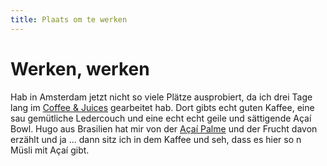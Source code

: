 ```yaml
---
title: Plaats om te werken
---
```


# Werken, werken

Hab in Amsterdam jetzt nicht so viele Plätze ausprobiert, da ich drei Tage lang im <a href="https://goo.gl/maps/MWdFgz2P92yU2Gbz5" target="_blank">Coffee & Juices</a> gearbeitet hab. Dort gibts echt guten Kaffee, eine sau gemütliche Ledercouch und eine echt echt geile und sättigende Açaí Bowl. Hugo aus Brasilien hat mir von der <a href="https://en.wikipedia.org/wiki/A%C3%A7a%C3%AD_palm" target="_blank">Açaí Palme</a> und der Frucht davon erzählt und ja ... dann sitz ich in dem Kaffee und seh, dass es hier so n Müsli mit Açaí gibt.

<CardContainer>
    <CardColumn>
        <LocationCard 
            title="Coffee & Juices" 
            subtitle="Baarsjesweg 302, 1058 AH Amsterdam" 
            link="https://goo.gl/maps/Ha42fudBjypBD5Ak6"
            tag="Latte 3 €"
            description="Hier kommen echt viele leute her um zu arbeiten oder zu lernen. Wenn man nen Platz auf der Ledercouch habn möchte, dann is fix besser, wenn man echt früh hin schaut. Das Kaffee hat eh scho ab 07:00 Uhr offen und man kann dort ungestört den ganzen Tag verbringen. Es gibt auch gratis Wasser, Strom und WLAN und sau freundliche Mitarbeiter. Am letzten Tag hab ich dann erst gesehen, dass das Kaffee aber leider auch schon um 17:00 wieder zu sperrt." />
    </CardColumn>
    <CardColumn>
        <LocationCard 
            title="Vrije Universiteit Amsterdam" 
            subtitle="De Boelelaan 1105, 1081 HV Amsterdam" 
            link="https://goo.gl/maps/uUCVSTbdzJCUXcbi8"
            tag="Uni"
            description="In der Uni gibts ur viele kleine Lernecken, Strom und natürlich das wichtigste - eduroam. Auch der Stadtteil Zuidas, in welcher die Universität liegt ist es auf alle Fälle wert, dass man den mal besucht - total anders, total neu. Ach ja hier in der Uni gibt es ur viele Mäuse. Vor allem am Abend sieht man die im Foyer herumlaufen." />
    </CardColumn>
</CardContainer>